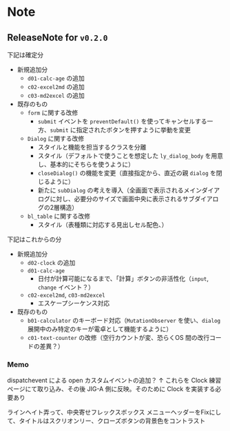 # Note

## ReleaseNote for `v0.2.0`

下記は確定分

- 新規追加分
  - `d01-calc-age` の追加
  - `c02-excel2md` の追加
  - `c03-md2excel` の追加
- 既存のもの
  - `form` に関する改修
    - `submit` イベントを `preventDefault()` を使ってキャンセルする一方、`submit` に指定されたボタンを押すように挙動を変更
  - `Dialog` に関する改修
    - スタイルと機能を担当するクラスを分離
    - スタイル（デフォルトで使うことを想定した `ly_dialog_body` を用意し、基本的にそちらを使うように）
    - `closeDialog()` の機能を変更（直接指定から、直近の親 `dialog` を閉じるように）
    - 新たに `subDialog` の考えを導入（全画面で表示されるメインダイアログに対し、必要分のサイズで画面中央に表示されるサブダイアログの2層構造）
  - `bl_table` に関する改修
    - スタイル（表種類に対応する見出しセル配色、）

下記はこれからの分

- 新規追加分
  - `d02-clock` の追加
  - `d01-calc-age`
    - 日付が計算可能になるまで、「計算」ボタンの非活性化（`input`, `change` イベント？）
  - `c02-excel2md`, `c03-md2excel`
    - エスケープシーケンス対応
- 既存のもの
  - `b01-calculator` のキーボード対応（`MutationObserver` を使い、`dialog` 展開中のみ特定のキーが電卓として機能するように）
  - `c01-text-counter` の改修（空行カウントが変、恐らくOS 間の改行コードの差異？）

### Memo

dispatchevent による open カスタムイベントの追加？
↑
これらを Clock 練習ページにて取り込み、その後 JIG-A 側に反映。そのために Clock を実装する必要あり

ラインヘイト弄って、中央寄せフレックスボックス
メニューヘッダーをFixにして、タイトルはスクリオンリー、クローズボタンの背景色をコントラスト
